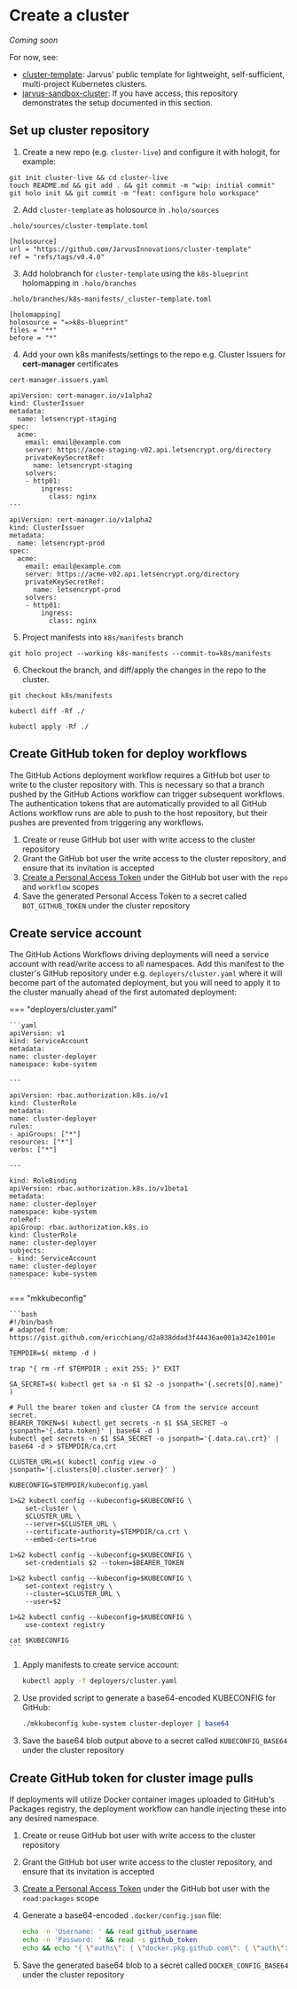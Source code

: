 # Create a cluster

*Coming soon*

For now, see:

- [cluster-template](https://github.com/JarvusInnovations/cluster-template): Jarvus' public template for lightweight, self-sufficient, multi-project Kubernetes clusters.
- [jarvus-sandbox-cluster](https://github.com/JarvusInnovations/jarvus-sandbox-cluster): If you have access, this repository demonstrates the setup documented in this section.

## Set up cluster repository

1. Create a new repo (e.g. `cluster-live`) and configure it with hologit, for example:
```
git init cluster-live && cd cluster-live
touch README.md && git add . && git commit -m "wip: initial commit"
git holo init && git commit -m "feat: configure holo workspace"
```

2. Add `cluster-template` as holosource in `.holo/sources`

`.holo/sources/cluster-template.toml`
```
[holosource]
url = "https://github.com/JarvusInnovations/cluster-template"
ref = "refs/tags/v0.4.0"

```
3. Add holobranch for `cluster-template` using the `k8s-blueprint` holomapping in `.holo/branches`

`.holo/branches/k8s-manifests/_cluster-template.toml`
```
[holomapping]
holosource = "=>k8s-blueprint"
files = "**"
before = "*"
```

4. Add your own k8s manifests/settings to the repo e.g. Cluster Issuers for **cert-manager** certificates

`cert-manager.issuers.yaml`

```
apiVersion: cert-manager.io/v1alpha2
kind: ClusterIssuer
metadata:
  name: letsencrypt-staging
spec:
  acme:
    email: email@example.com
    server: https://acme-staging-v02.api.letsencrypt.org/directory
    privateKeySecretRef:
      name: letsencrypt-staging
    solvers:
    - http01:
        ingress:
          class: nginx
---

apiVersion: cert-manager.io/v1alpha2
kind: ClusterIssuer
metadata:
  name: letsencrypt-prod
spec:
  acme:
    email: email@example.com
    server: https://acme-v02.api.letsencrypt.org/directory
    privateKeySecretRef:
      name: letsencrypt-prod
    solvers:
    - http01:
        ingress:
          class: nginx

```

5. Project manifests into `k8s/manifests` branch
```
git holo project --working k8s-manifests --commit-to=k8s/manifests
```

6. Checkout the branch, and diff/apply the changes in the repo to the cluster.
```
git checkout k8s/manifests

kubectl diff -Rf ./

kubectl apply -Rf ./

```

## Create GitHub token for deploy workflows

The GitHub Actions deployment workflow requires a GitHub bot user to write to the cluster repository with. This is necessary so that a branch pushed by the GitHub Actions workflow can trigger subsequent workflows. The authentication tokens that are automatically provided to all GitHub Actions workflow runs are able to push to the host repository, but their pushes are prevented from triggering any workflows.

1. Create or reuse GitHub bot user with write access to the cluster repository 
2. Grant the GitHub bot user the write access to the cluster repository, and ensure that its invitation is accepted
3. [Create a Personal Access Token](https://docs.github.com/en/free-pro-team@latest/github/authenticating-to-github/creating-a-personal-access-token) under the GitHub bot user with the `repo` and `workflow` scopes
4. Save the generated Personal Access Token to a secret called `BOT_GITHUB_TOKEN` under the cluster repository

## Create service account

The GitHub Actions Workflows driving deployments will need a service account with read/write access to all namespaces. Add this manifest to the cluster's GitHub repository under e.g. `deployers/cluster.yaml` where it will become part of the automated deployment, but you will need to apply it to the cluster manually ahead of the first automated deployment:

=== "deployers/cluster.yaml"

    ```yaml
    apiVersion: v1
    kind: ServiceAccount
    metadata:
    name: cluster-deployer
    namespace: kube-system

    ---

    apiVersion: rbac.authorization.k8s.io/v1
    kind: ClusterRole
    metadata:
    name: cluster-deployer
    rules:
    - apiGroups: ["*"]
    resources: ["*"]
    verbs: ["*"]

    ---

    kind: RoleBinding
    apiVersion: rbac.authorization.k8s.io/v1beta1
    metadata:
    name: cluster-deployer
    namespace: kube-system
    roleRef:
    apiGroup: rbac.authorization.k8s.io
    kind: ClusterRole
    name: cluster-deployer
    subjects:
    - kind: ServiceAccount
    name: cluster-deployer
    namespace: kube-system
    ```

=== "mkkubeconfig"

    ```bash
    #!/bin/bash
    # adapted from: https://gist.github.com/ericchiang/d2a838ddad3f44436ae001a342e1001e

    TEMPDIR=$( mktemp -d )

    trap "{ rm -rf $TEMPDIR ; exit 255; }" EXIT

    SA_SECRET=$( kubectl get sa -n $1 $2 -o jsonpath='{.secrets[0].name}' )

    # Pull the bearer token and cluster CA from the service account secret.
    BEARER_TOKEN=$( kubectl get secrets -n $1 $SA_SECRET -o jsonpath='{.data.token}' | base64 -d )
    kubectl get secrets -n $1 $SA_SECRET -o jsonpath='{.data.ca\.crt}' | base64 -d > $TEMPDIR/ca.crt

    CLUSTER_URL=$( kubectl config view -o jsonpath='{.clusters[0].cluster.server}' )

    KUBECONFIG=$TEMPDIR/kubeconfig.yaml

    1>&2 kubectl config --kubeconfig=$KUBECONFIG \
        set-cluster \
        $CLUSTER_URL \
        --server=$CLUSTER_URL \
        --certificate-authority=$TEMPDIR/ca.crt \
        --embed-certs=true

    1>&2 kubectl config --kubeconfig=$KUBECONFIG \
        set-credentials $2 --token=$BEARER_TOKEN

    1>&2 kubectl config --kubeconfig=$KUBECONFIG \
        set-context registry \
        --cluster=$CLUSTER_URL \
        --user=$2

    1>&2 kubectl config --kubeconfig=$KUBECONFIG \
        use-context registry

    cat $KUBECONFIG
    ```

1. Apply manifests to create service account:

    ```bash
    kubectl apply -f deployers/cluster.yaml
    ```

2. Use provided script to generate a base64-encoded KUBECONFIG for GitHub:

    ```bash
    ./mkkubeconfig kube-system cluster-deployer | base64
    ```

3. Save the base64 blob output above to a secret called `KUBECONFIG_BASE64` under the cluster repository

## Create GitHub token for cluster image pulls

If deployments will utilize Docker container images uploaded to GitHub's Packages registry, the deployment workflow can handle injecting these into any desired namespace.

1. Create or reuse GitHub bot user with write access to the cluster repository
2. Grant the GitHub bot user write access to the cluster repository, and ensure that its invitation is accepted
3. [Create a Personal Access Token](https://docs.github.com/en/free-pro-team@latest/github/authenticating-to-github/creating-a-personal-access-token) under the GitHub bot user with the `read:packages` scope
4. Generate a base64-encoded `.docker/config.json` file:

    ```bash
    echo -n 'Username: ' && read github_username
    echo -n 'Password: ' && read -s github_token
    echo && echo "{ \"auths\": { \"docker.pkg.github.com\": { \"auth\": \"$(echo -n "${github_username}:${github_token}" | base64)\" } } }" | base64
    ```

5. Save the generated base64 blob to a secret called `DOCKER_CONFIG_BASE64` under the cluster repository

